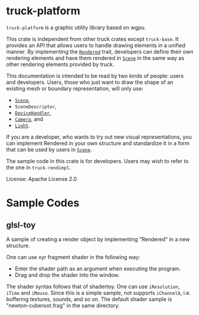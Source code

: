 # truck-platform

`truck-platform` is a graphic utility library based on wgpu.

This crate is independent from other truck crates except `truck-base`.
It provides an API that allows users to handle drawing elements in a unified manner.
By implementing the [`Rendered`] trait, developers can define
their own rendering elements and have them rendered in [`Scene`]
in the same way as other rendering elements provided by truck.

This documentation is intended to be read by two kinds of people: users and developers.
Users, those who just want to draw the shape of an existing mesh or boundary representation,
will only use:
- [`Scene`],
- `SceneDescriptor`,
- [`DeviceHandler`],
- [`Camera`], and
- [`Light`].

If you are a developer, who wants to try out new
visual representations, you can implement Rendered in your own structure and standardize it in
a form that can be used by users in [`Scene`].

The sample code in this crate is for developers.
Users may wish to refer to the one in `truck-rendimpl`.

[`Rendered`]: ./trait.Rendered.html
[`Scene`]: ./struct.Scene.html
[`DeviceHandler`]: ./struct.DeviceHandler.html
[`SceneDescriptor`]: ./struct.SceneDescriptor.html
[`Camera`]: ./struct.Camera.html
[`Light`]: ./struct.Light.html

License: Apache License 2.0

# Sample Codes
## glsl-toy
A sample of creating a render object by implementing "Rendered" in a new structure.

One can use xyr fragment shader in the following way:
- Enter the shader path as an argument when executing the program.
- Drag and drop the shader into the window.

The shader syntax follows that of shadertoy. One can use `iResolution`, `iTime` and `iMouse`.
Since this is a simple sample, not supports `iChannel`s, i.e. buffering textures, sounds, and so on.
The default shader sample is "newton-cuberoot.frag" in the same directory.
